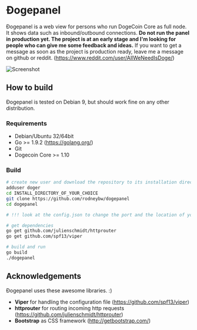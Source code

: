 # Ɖogepanel
Ɖogepanel is a web view for persons who run DogeCoin Core as full node. It shows data such as inbound/outbound connections. **Do not run the panel in production yet. The project is at an early stage and I'm looking for people who can give me some feedback and ideas.** If you want to get a message as soon as the project is production ready, leave me a message on github or reddit. (https://www.reddit.com/user/AllWeNeedIsDoge/)

![Screenshot](https://i.imgur.com/qfQoMUr.jpg])

## How to build
Ɖogepanel is tested on Debian 9, but should work fine on any other distribution.

### Requirements
- Debian/Ubuntu 32/64bit
- Go >= 1.9.2 (https://golang.org/)
- Git
- Dogecoin Core  >= 1.10

### Build
```bash
# create new user and download the repository to its installation directory
adduser doger
cd INSTALL_DIRECTORY_OF_YOUR_CHOICE
git clone https://github.com/rodneybw/dogepanel
cd dogepanel

# !!! look at the config.json to change the port and the location of your dogecoin cli executable !!!

# get dependencies
go get github.com/julienschmidt/httprouter
go get github.com/spf13/viper

# build and run
go build
./dogepanel
```

## Acknowledgements
Ɖogepanel uses these awesome libraries. :)
- **Viper** for handling the configuration file (https://github.com/spf13/viper)
- **httprouter** for routing incoming http requests (https://github.com/julienschmidt/httprouter)
- **Bootstrap** as CSS framework (http://getbootstrap.com/)


